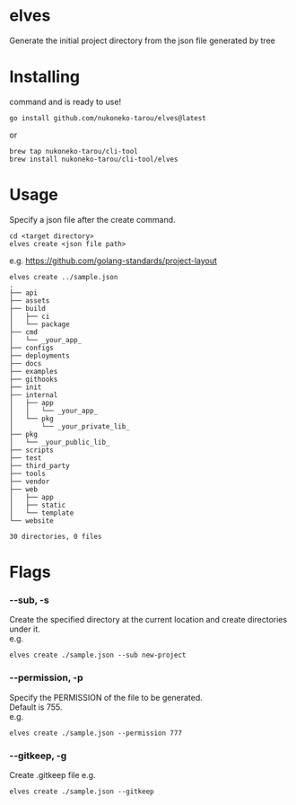 # elves
Generate the initial project directory from the json file generated by tree

# Installing
command and is ready to use!
```shell
go install github.com/nukoneko-tarou/elves@latest
```
or
```
brew tap nukoneko-tarou/cli-tool
brew install nukoneko-tarou/cli-tool/elves
```

# Usage
Specify a json file after the create command.
```shell
cd <target directory>
elves create <json file path>
```
e.g. https://github.com/golang-standards/project-layout
```shell
elves create ../sample.json
.
├── api
├── assets
├── build
│   ├── ci
│   └── package
├── cmd
│   └── _your_app_
├── configs
├── deployments
├── docs
├── examples
├── githooks
├── init
├── internal
│   ├── app
│   │   └── _your_app_
│   └── pkg
│       └── _your_private_lib_
├── pkg
│   └── _your_public_lib_
├── scripts
├── test
├── third_party
├── tools
├── vendor
├── web
│   ├── app
│   ├── static
│   └── template
└── website

30 directories, 0 files
```

# Flags
### --sub, -s
Create the specified directory at the current location and create directories under it.  
e.g.
```shell
elves create ./sample.json --sub new-project
```
### --permission, -p
Specify the PERMISSION of the file to be generated.  
Default is 755.  
e.g.
```shell
elves create ./sample.json --permission 777
```

### --gitkeep, -g
Create .gitkeep file
e.g.
```shell
elves create ./sample.json --gitkeep
```
